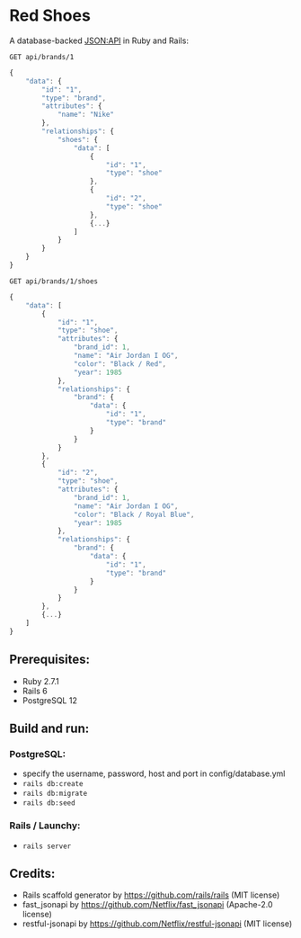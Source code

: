 # Red Shoes
A database-backed [JSON:API](http://jsonapi.org) in Ruby and Rails:
```HTTP
GET api/brands/1
```

```JavaScript
{
    "data": {
        "id": "1",
        "type": "brand",
        "attributes": {
            "name": "Nike"
        },
        "relationships": {
            "shoes": {
                "data": [
                    {
                        "id": "1",
                        "type": "shoe"
                    },
                    {
                        "id": "2",
                        "type": "shoe"
                    },
                    {...}
                ]
            }
        }
    }
}
```

```HTTP
GET api/brands/1/shoes
```

```JavaScript
{
    "data": [
        {
            "id": "1",
            "type": "shoe",
            "attributes": {
                "brand_id": 1,
                "name": "Air Jordan I OG",
                "color": "Black / Red",
                "year": 1985
            },
            "relationships": {
                "brand": {
                    "data": {
                        "id": "1",
                        "type": "brand"
                    }
                }
            }
        },
        {
            "id": "2",
            "type": "shoe",
            "attributes": {
                "brand_id": 1,
                "name": "Air Jordan I OG",
                "color": "Black / Royal Blue",
                "year": 1985
            },
            "relationships": {
                "brand": {
                    "data": {
                        "id": "1",
                        "type": "brand"
                    }
                }
            }
        },
        {...}
    ]
}
```

## Prerequisites:
- Ruby 2.7.1
- Rails 6
- PostgreSQL 12

## Build and run:
### PostgreSQL:
- specify the username, password, host and port in config/database.yml
- `rails db:create`
- `rails db:migrate`
- `rails db:seed`
### Rails / Launchy:
- `rails server`

## Credits:
- Rails scaffold generator by https://github.com/rails/rails (MIT license)
- fast_jsonapi by https://github.com/Netflix/fast_jsonapi (Apache-2.0 license)
- restful-jsonapi by https://github.com/Netflix/restful-jsonapi (MIT license)
